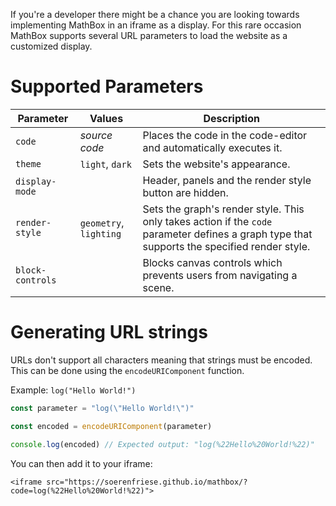 If you're a developer there might be a chance you are looking towards implementing MathBox in an iframe as a display. For this rare occasion MathBox supports several URL parameters to load the website as a customized display.

# Supported Parameters

| Parameter | Values | Description |
| - | - | - |
| `code`           | _source code_             | Places the code in the code-editor and automatically executes it. |
| `theme`          | `light`, `dark`           | Sets the website's appearance. |
| `display-mode`   |                           | Header, panels and the render style button are hidden. |
| `render-style`   | `geometry`, `lighting`    | Sets the graph's render style. This only takes action if the `code` parameter defines a graph type that supports the specified render style. |
| `block-controls` |                           | Blocks canvas controls which prevents users from navigating a scene. |

# Generating URL strings

URLs don't support all characters meaning that strings must be encoded. This can be done using the `encodeURIComponent` function.

Example: `log("Hello World!")`

```javascript
const parameter = "log(\"Hello World!\")"

const encoded = encodeURIComponent(parameter)

console.log(encoded) // Expected output: "log(%22Hello%20World!%22)"
```

You can then add it to your iframe:

`<iframe src="https://soerenfriese.github.io/mathbox/?code=log(%22Hello%20World!%22)">`